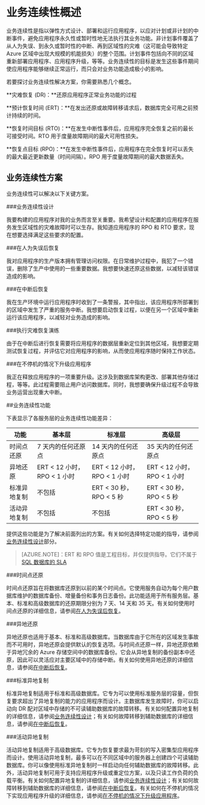 <properties 
   pageTitle="Azure SQL 数据库业务连续性概述"
   description="了解 Azure SQL 数据库中可帮助任务关键型云应用程序保持运行以及帮助你在发生中断和错误后进行恢复的内置功能与可用选项。"
   services="sql-database"
   documentationCenter="" 
   authors="elfisher" 
   manager="jeffreyg" 
   editor="monicar"/>

<tags
   ms.service="sql-database"
   ms.date="11/16/2015"
   wacn.date="01/15/2016"/>

# 业务连续性概述

业务连续性是指以弹性方式设计、部署和运行应用程序，以应对计划或非计划的中断事件，避免应用程序永久性或暂时性地无法执行其业务功能。非计划事件覆盖了从人为失误、到永久或暂时性的中断、再到区域性的灾难（这可能会导致特定 Azure 区域中出现大规模的机能损失）的整个范围。计划事件包括向不同的区域重新部署应用程序、应用程序升级，等等。业务连续性的目标是发生这些事件期间使应用程序能够继续正常运行，而只会对业务功能造成极小的影响。

若要探讨业务连续性解决方案，你需要熟悉几个概念。

**灾难恢复 (DR)：**还原应用程序正常业务功能的过程

**预计恢复时间 (ERT)：**在发出还原或故障转移请求后，数据库完全可用之前预计持续的时间。

**恢复时间目标 (RTO)：**在发生中断性事件后，应用程序完全恢复之前的最长可接受时间。RTO 用于度量故障期间的最大可用性损失。

**恢复点目标 (RPO)：**在发生中断性事件后，应用程序在完全恢复时可以丢失的最大最近更新数量（时间间隔）。RPO 用于度量故障期间的最大数据丢失。


## 业务连续性方案

业务连续性可以解决以下关键方案。

###业务连续性设计

我要构建的应用程序对我的业务而言至关重要。我希望设计和配置的应用程序在服务发生区域性的灾难故障时可以生存。我知道应用程序的 RPO 和 RTO 要求，现在想要选择满足这些要求的配置。

###在人为失误后恢复

我对应用程序的生产版本拥有管理访问权限。在日常维护过程中，我犯了一个错误，删除了生产中使用的一些重要数据。我想要快速还原这些数据，以减轻该错误造成的影响。

###在中断后恢复

我在生产环境中运行应用程序时收到了一条警报，其中指出，该应用程序所部署到的区域中发生了严重的服务中断。我想要启动恢复过程，以便在另一个区域中重新运行该应用程序，以减轻对业务造成的影响。

###执行灾难恢复演练

由于在中断后进行恢复需要将应用程序的数据层重新定位到其他区域，我想要定期测试恢复过程，并评估它对应用程序的影响，从而使应用程序随时保持工作状态。

###在不停机的情况下升级应用程序

我正在释放应用程序的一项重要升级。这涉及到数据库架构更改、部署其他存储过程，等等。此过程需要阻止用户访问数据库。同时，我想要确保升级过程不会导致业务运营出现重大中断。

##业务连续性功能

下表显示了各服务层的业务连续性功能差异：

| 功能 | 基本层 | 标准层 |高级层 
| --- |--- | --- | ---
| 时间点还原 | 7 天内的任何还原点 | 14 天内的任何还原点 | 35 天内的任何还原点
| 异地还原 | ERT < 12 小时，RPO < 1 小时 | ERT < 12 小时，RPO < 1 小时 | ERT < 12 小时，RPO < 1 小时
| 标准异地复制 | 不包括 | ERT < 30 秒，RPO < 5 秒 | ERT < 30 秒，RPO < 5 秒
| 活动异地复制 | 不包括 | 不包括 | ERT < 30 秒，RPO < 5 秒

提供这些功能是为了解决前面列出的方案。有关如何选择特定功能的指导，请参阅[业务连续性设计](/documentation/articles/sql-database-business-continuity-design)部分。

> [AZURE.NOTE]：ERT 和 RPO 值是工程目标，并仅提供指导。它们不属于 [SQL 数据库的 SLA](/support/legal/sla)


###时间点还原

时间点还原旨在将数据库还原到以前的某个时间点。它使用服务自动为每个用户数据库维护的数据库备份、增量备份和事务日志备份。此功能适用于所有服务层。基本、标准和高级数据库的还原期限分别为 7 天、14 天和 35 天。有关如何使用时间点还原的详细信息，请参阅[在人为失误后恢复](/documentation/articles/sql-database-user-error-recovery)。

###异地还原

异地还原也适用于基本、标准和高级数据库。当数据库由于它所在的区域发生事故而不可用时，异地还原会提供默认的恢复选项。与时间点还原一样，异地还原依赖于异地冗余的 Azure 存储空间中的数据库备份。它会从异地复制的备份副本中还原，因此可以灵活应对主要区域中的存储中断。有关如何使用异地还原的详细信息，请参阅[在中断后恢复](/documentation/articles/sql-database-disaster-recovery)。

###标准异地复制

标准异地复制适用于标准和高级数据库。它专为可以使用标准服务层的容量，但恢复要求超出了异地复制的能力的应用程序而设计。主数据库发生故障时，你可以启动向 DR 配对区域中存储的不可读辅助数据库的故障转移。有关如何配置异地复制的详细信息，请参阅[业务连续性设计](/documentation/articles/sql-database-business-continuity-design)；有关如何故障转移到辅助数据库的详细信息，请参阅[在中断后恢复](/documentation/articles/sql-database-disaster-recovery)。

###活动异地复制

活动异地复制适用于高级数据库。它专为恢复要求最为苛刻的写入密集型应用程序而设计。使用活动异地复制，最多可以在不同区域中的服务器上创建四个可读辅助数据库。你可以像使用标准异地复制时一样启动向任何辅助数据库的故障转移。此外，活动异地复制可用于支持应用程序升级或重定位方案，以及只读工作负荷的负载平衡。有关如何配置异地复制的详细信息，请参阅[业务连续性设计](/documentation/articles/sql-database-business-continuity-design)；有关如何故障转移到辅助数据库的详细信息，请参阅[在中断后恢复](/documentation/articles/sql-database-disaster-recovery)。有关如何在不停机的情况下实现应用程序升级的详细信息，请参阅[在不停机的情况下升级应用程序](/documentation/articles/sql-database-business-continuity-application-upgrade)。



 

<!---HONumber=Mooncake_0104_2016-->
